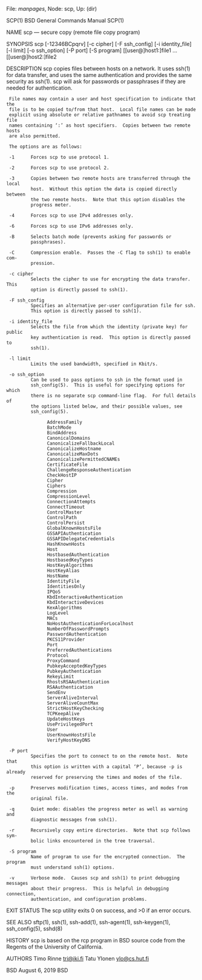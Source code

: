 File: *manpages*,  Node: scp,  Up: (dir)

SCP(1)                    BSD General Commands Manual                   SCP(1)

NAME
     scp — secure copy (remote file copy program)

SYNOPSIS
     scp [-12346BCpqrv] [-c cipher] [-F ssh_config] [-i identity_file]
         [-l limit] [-o ssh_option] [-P port] [-S program]
         [[user@]host1:]file1 ... [[user@]host2:]file2

DESCRIPTION
     scp copies files between hosts on a network.  It uses ssh(1) for data
     transfer, and uses the same authentication and provides the same security
     as ssh(1).  scp will ask for passwords or passphrases if they are needed
     for authentication.

     File names may contain a user and host specification to indicate that the
     file is to be copied to/from that host.  Local file names can be made
     explicit using absolute or relative pathnames to avoid scp treating file
     names containing ‘:’ as host specifiers.  Copies between two remote hosts
     are also permitted.

     The options are as follows:

     -1      Forces scp to use protocol 1.

     -2      Forces scp to use protocol 2.

     -3      Copies between two remote hosts are transferred through the local
             host.  Without this option the data is copied directly between
             the two remote hosts.  Note that this option disables the
             progress meter.

     -4      Forces scp to use IPv4 addresses only.

     -6      Forces scp to use IPv6 addresses only.

     -B      Selects batch mode (prevents asking for passwords or
             passphrases).

     -C      Compression enable.  Passes the -C flag to ssh(1) to enable com-
             pression.

     -c cipher
             Selects the cipher to use for encrypting the data transfer.  This
             option is directly passed to ssh(1).

     -F ssh_config
             Specifies an alternative per-user configuration file for ssh.
             This option is directly passed to ssh(1).

     -i identity_file
             Selects the file from which the identity (private key) for public
             key authentication is read.  This option is directly passed to
             ssh(1).

     -l limit
             Limits the used bandwidth, specified in Kbit/s.

     -o ssh_option
             Can be used to pass options to ssh in the format used in
             ssh_config(5).  This is useful for specifying options for which
             there is no separate scp command-line flag.  For full details of
             the options listed below, and their possible values, see
             ssh_config(5).

                   AddressFamily
                   BatchMode
                   BindAddress
                   CanonicalDomains
                   CanonicalizeFallbackLocal
                   CanonicalizeHostname
                   CanonicalizeMaxDots
                   CanonicalizePermittedCNAMEs
                   CertificateFile
                   ChallengeResponseAuthentication
                   CheckHostIP
                   Cipher
                   Ciphers
                   Compression
                   CompressionLevel
                   ConnectionAttempts
                   ConnectTimeout
                   ControlMaster
                   ControlPath
                   ControlPersist
                   GlobalKnownHostsFile
                   GSSAPIAuthentication
                   GSSAPIDelegateCredentials
                   HashKnownHosts
                   Host
                   HostbasedAuthentication
                   HostbasedKeyTypes
                   HostKeyAlgorithms
                   HostKeyAlias
                   HostName
                   IdentityFile
                   IdentitiesOnly
                   IPQoS
                   KbdInteractiveAuthentication
                   KbdInteractiveDevices
                   KexAlgorithms
                   LogLevel
                   MACs
                   NoHostAuthenticationForLocalhost
                   NumberOfPasswordPrompts
                   PasswordAuthentication
                   PKCS11Provider
                   Port
                   PreferredAuthentications
                   Protocol
                   ProxyCommand
                   PubkeyAcceptedKeyTypes
                   PubkeyAuthentication
                   RekeyLimit
                   RhostsRSAAuthentication
                   RSAAuthentication
                   SendEnv
                   ServerAliveInterval
                   ServerAliveCountMax
                   StrictHostKeyChecking
                   TCPKeepAlive
                   UpdateHostKeys
                   UsePrivilegedPort
                   User
                   UserKnownHostsFile
                   VerifyHostKeyDNS

     -P port
             Specifies the port to connect to on the remote host.  Note that
             this option is written with a capital ‘P’, because -p is already
             reserved for preserving the times and modes of the file.

     -p      Preserves modification times, access times, and modes from the
             original file.

     -q      Quiet mode: disables the progress meter as well as warning and
             diagnostic messages from ssh(1).

     -r      Recursively copy entire directories.  Note that scp follows sym-
             bolic links encountered in the tree traversal.

     -S program
             Name of program to use for the encrypted connection.  The program
             must understand ssh(1) options.

     -v      Verbose mode.  Causes scp and ssh(1) to print debugging messages
             about their progress.  This is helpful in debugging connection,
             authentication, and configuration problems.

EXIT STATUS
     The scp utility exits 0 on success, and >0 if an error occurs.

SEE ALSO
     sftp(1), ssh(1), ssh-add(1), ssh-agent(1), ssh-keygen(1), ssh_config(5),
     sshd(8)

HISTORY
     scp is based on the rcp program in BSD source code from the Regents of
     the University of California.

AUTHORS
     Timo Rinne <tri@iki.fi>
     Tatu Ylonen <ylo@cs.hut.fi>

BSD                             August 6, 2019                             BSD
